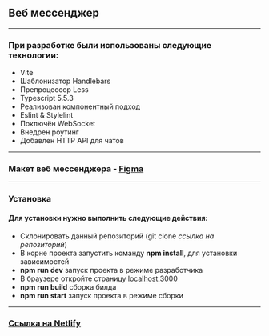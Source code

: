 ## Веб мессенджер

---

### При разработке были использованы следующие технологии:

- Vite
- Шаблонизатор Handlebars
- Препроцессор Less
- Typescript 5.5.3
- Реализован компонентный подход
- Eslint & Stylelint
- Поключён WebSocket
- Внедрен роутинг
- Добавлен HTTP API для чатов

---

### Макет веб мессенджера - [Figma](https://www.figma.com/design/nQd8AZRwSvq3ykmQsQ8euM/Messanger-(Community)?node-id=0-1&t=CCL9PUHjO5FaLwJF-0)

---

### Установка

#### Для установки нужно выполнить следующие действия:

- Склонировать данный репозиторий (git clone *ссылка на репозиторий*)
- В корне проекта запустить команду **npm install**, для установки зависимостей
- **npm run dev** запуск проекта в режиме разработчика
- В браузере откройте страницу [localhost:3000](localhost:3000)
- **npm run build** сборка билда
- **npm run start** запуск проекта в режиме сборки

---

### [Ссылка на Netlify](https://legendary-cat-a62c0e.netlify.app/main-page)
